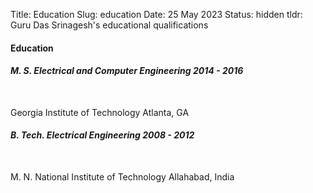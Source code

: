 Title: Education
Slug: education
Date: 25 May 2023
Status: hidden
tldr: Guru Das Srinagesh's educational qualifications

<h4>Education</h4>
<p>
<h6 class="resume-header"><span class="alignleft"><strong>M. S. Electrical and Computer Engineering</span> <span class="alignright">2014 - 2016</span></strong></h6><br>
<span class="alignleft">Georgia Institute of Technology</span> <span class="alignright">Atlanta, GA</span><br>
</p>
<p>
<h6 class="resume-header"><span class="alignleft"><strong>B. Tech. Electrical Engineering</span> <span class="alignright">2008 - 2012</span></strong></h6><br>
<span class="alignleft">M. N. National Institute of Technology</span> <span class="alignright">Allahabad, India</span><br>
</p>
